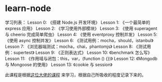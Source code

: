 # learn-node

学习列表：
Lesson 0: 《搭建 Node.js 开发环境》
Lesson 1: 《一个最简单的 express 应用》
Lesson 2: 《学习使用外部模块》
Lesson 3: 《使用 superagent 与 cheerio 完成简单爬虫》
Lesson 4: 《使用 eventproxy 控制并发》
Lesson 5: 《使用 async 控制并发》
Lesson 6: 《测试用例：mocha，should，istanbul》
Lesson 7: 《浏览器端测试：mocha，chai，phantomjs》 
Lesson 8: 《测试用例：supertest》
Lesson 9: 《正则表达式》
Lesson 10: 《benchmark 怎么写》
Lesson 11: 《作用域与闭包：this，var，(function () {})》 
Lesson 12: 《Mongodb 与 Mongoose 的使用》
Lesson 13: 《cookie 与 session》

此课程是根据[这位大佬的课程](https://github.com/alsotang/node-lessons)
来学习，根据自己所吸收的程度记录下来的。
